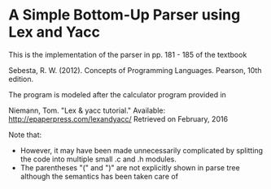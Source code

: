 # A Simple Bottom-Up Parser using Lex and Yacc

This is the implementation of the parser in pp. 181 - 185 of the textbook

 Sebesta, R. W. (2012). Concepts of Programming Languages. 
 Pearson, 10th edition.

The program is modeled after the calculator program provided in

 Niemann, Tom. "Lex & yacc tutorial." 
 Available: http://epaperpress.com/lexandyacc/
 Retrieved on February, 2016

Note that:
* However, it may have been made unnecessarily complicated by splitting
the code into multiple small .c and .h modules. 
* The parentheses "(" and ")" are not explicitly shown in parse tree
  although the semantics has been taken care of



